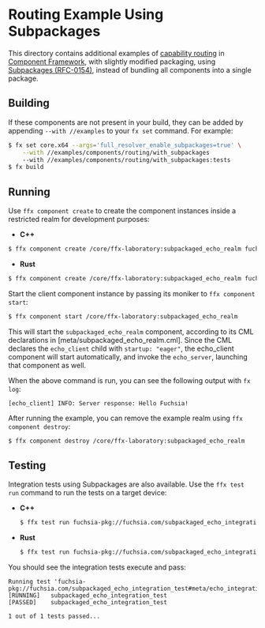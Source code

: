 # Routing Example Using Subpackages

This directory contains additional examples of
[capability routing](/docs/concepts/components/component_manifests#capability-routing)
in [Component Framework](/docs/concepts/components/introduction.md), with
slightly modified packaging, using
[Subpackages (RFC-0154)](/docs/contribute/governance/rfcs/0154_subpackages.md), instead of bundling
all components into a single package.

## Building

If these components are not present in your build, they can be added by
appending `--with //examples` to your `fx set` command. For example:

<!--
TODO(fxbug.dev/102652): Use the following more common example, instead of the
one below, when the feature flag is no longer needed:

$ fx set core.x64 --with //examples --with //examples:tests
-->

```bash
$ fx set core.x64 --args='full_resolver_enable_subpackages=true' \
    --with //examples/components/routing/with_subpackages
    --with //examples/components/routing/with_subpackages:tests
$ fx build
```

## Running

Use `ffx component create` to create the component instances inside a restricted
realm for development purposes:

-   **C++**

```bash
$ ffx component create /core/ffx-laboratory:subpackaged_echo_realm fuchsia-pkg://fuchsia.com/subpackaged-echo-cpp#meta/subpackaged_echo_realm.cm
```

-   **Rust**

```bash
$ ffx component create /core/ffx-laboratory:subpackaged_echo_realm fuchsia-pkg://fuchsia.com/subpackaged-echo-rust#meta/subpackaged_echo_realm.cm
```

Start the client component instance by passing its moniker to
`ffx component start`:

```bash
$ ffx component start /core/ffx-laboratory:subpackaged_echo_realm
```

This will start the `subpackaged_echo_realm` component, according to its CML
declarations in [meta/subpackaged_echo_realm.cml]. Since the CML declares the
`echo_client` child with `startup: "eager"`, the echo_client component will
start automatically, and invoke the `echo_server`, launching that component as
well.

When the above command is run, you can see the following output with `fx log`:

```
[echo_client] INFO: Server response: Hello Fuchsia!
```

After running the example, you can remove the example realm using
`ffx component destroy`:

```bash
$ ffx component destroy /core/ffx-laboratory:subpackaged_echo_realm
```

## Testing

Integration tests using Subpackages are also available. Use the `ffx test run`
command to run the tests on a target device:

-   **C++**

    ```bash
    $ ffx test run fuchsia-pkg://fuchsia.com/subpackaged_echo_integration_test_cpp#meta/subpackaged_echo_integration_test.cm
    ```

-   **Rust**

    ```bash
    $ ffx test run fuchsia-pkg://fuchsia.com/subpackaged_echo_integration_test_rust#meta/subpackaged_echo_integration_test.cm
    ```

You should see the integration tests execute and pass:

```
Running test 'fuchsia-pkg://fuchsia.com/subpackaged_echo_integration_test#meta/echo_integration_test_rust.cm'
[RUNNING]	subpackaged_echo_integration_test
[PASSED]	subpackaged_echo_integration_test

1 out of 1 tests passed...
```
